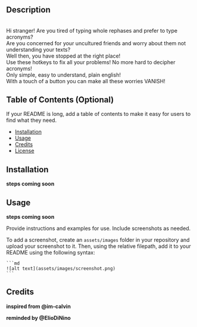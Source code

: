 # <HotKeys>

## Description

<br />
Hi stranger! Are you tired of typing whole rephases and prefer to type acronyms?
<br />
Are you concerned for your uncultured friends and worry about them not understanding your texts?
<br />
Well then, you have stopped at the right place!
<br />
Use these hotkeys to fix all your problems! No more hard to decipher acronyms!
<br />
Only simple, easy to understand, plain english!
<br />
With a touch of a button you can make all these worries VANISH!
<br />

## Table of Contents (Optional)

If your README is long, add a table of contents to make it easy for users to find what they need.

- [Installation](#installation)
- [Usage](#usage)
- [Credits](#credits)
- [License](#license)

## Installation

**steps coming soon**

## Usage
  
**steps coming soon**

Provide instructions and examples for use. Include screenshots as needed.

To add a screenshot, create an `assets/images` folder in your repository and upload your screenshot to it. Then, using the relative filepath, add it to your README using the following syntax:

    ```md
    ![alt text](assets/images/screenshot.png)
    ```

## Credits
  **inspired from @im-calvin**
  
  **reminded by @ElioDiNino**
